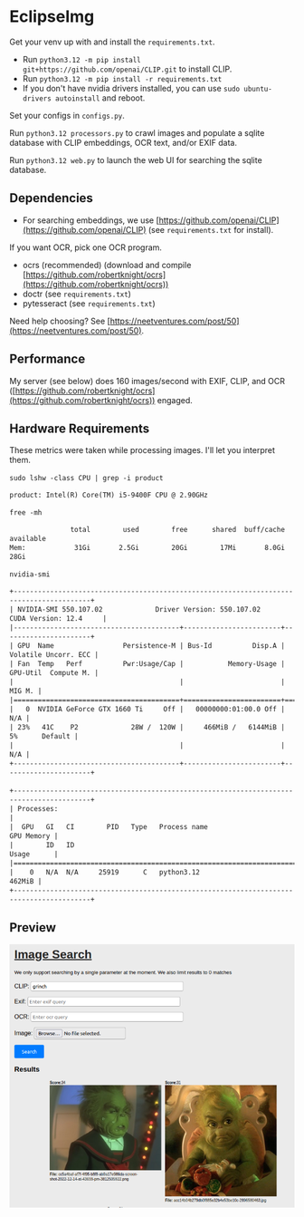 # EclipseImg

Get your venv up with and install the `requirements.txt`.
- Run `python3.12 -m pip install git+https://github.com/openai/CLIP.git` to install CLIP.
- Run `python3.12 -m pip install -r requirements.txt`
- If you don't have nvidia drivers installed, you can use `sudo ubuntu-drivers autoinstall` and reboot.

Set your configs in `configs.py`.

Run `python3.12 processors.py` to crawl images and populate a sqlite database with CLIP embeddings, OCR text, and/or EXIF data.

Run `python3.12 web.py` to launch the web UI for searching the sqlite database.


## Dependencies

- For searching embeddings, we use [https://github.com/openai/CLIP](https://github.com/openai/CLIP) (see `requirements.txt` for install).

If you want OCR, pick one OCR program.

- ocrs (recommended) (download and compile [https://github.com/robertknight/ocrs](https://github.com/robertknight/ocrs))
- doctr (see `requirements.txt`)
- pytesseract (see `requirements.txt`)

Need help choosing? See [https://neetventures.com/post/50](https://neetventures.com/post/50).


## Performance

My server (see below) does 160 images/second with EXIF, CLIP, and OCR ([https://github.com/robertknight/ocrs](https://github.com/robertknight/ocrs)) engaged.


## Hardware Requirements

These metrics were taken while processing images. I'll let you interpret them.

`sudo lshw -class CPU | grep -i product`

```
product: Intel(R) Core(TM) i5-9400F CPU @ 2.90GHz
```

`free -mh`

```
               total        used        free      shared  buff/cache   available
Mem:            31Gi       2.5Gi        20Gi        17Mi       8.0Gi        28Gi
```

`nvidia-smi`

```
+-----------------------------------------------------------------------------------------+
| NVIDIA-SMI 550.107.02             Driver Version: 550.107.02     CUDA Version: 12.4     |
|-----------------------------------------+------------------------+----------------------+
| GPU  Name                 Persistence-M | Bus-Id          Disp.A | Volatile Uncorr. ECC |
| Fan  Temp   Perf          Pwr:Usage/Cap |           Memory-Usage | GPU-Util  Compute M. |
|                                         |                        |               MIG M. |
|=========================================+========================+======================|
|   0  NVIDIA GeForce GTX 1660 Ti     Off |   00000000:01:00.0 Off |                  N/A |
| 23%   41C    P2             28W /  120W |     466MiB /   6144MiB |      5%      Default |
|                                         |                        |                  N/A |
+-----------------------------------------+------------------------+----------------------+
                                                                                         
+-----------------------------------------------------------------------------------------+
| Processes:                                                                              |
|  GPU   GI   CI        PID   Type   Process name                              GPU Memory |
|        ID   ID                                                               Usage      |
|=========================================================================================|
|    0   N/A  N/A     25919      C   python3.12                                    462MiB |
+-----------------------------------------------------------------------------------------+
```

## Preview

![preview](preview.png)